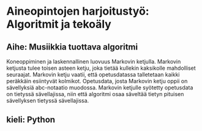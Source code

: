# Aineopintojen harjoitustyö: Algoritmit ja tekoäly 

## Aihe: Musiikkia tuottava algoritmi

Koneoppiminen ja laskennallinen luovuus Markovin ketjulla. Markovin ketjusta tulee toisen asteen ketju, joka tietää kullekin kaksikolle mahdolliset seuraajat. Markovin ketju vaatii, että opetusdatassa talletetaan kaikki peräkkäin esiintyvät kolmikot. 
Opetusdata, josta Markovin ketju oppii on sävellyksiä abc-notaatio muodossa. Markovin ketjulle syötetty opetusdata on tietyssä sävellajissa, niin että algoritmi osaa säveltää tietyn pituisen sävellyksen tietyssä sävellajissa. 

## kieli: Python

## 
